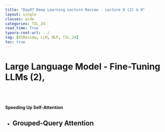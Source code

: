 ```yaml
---
title: "Day87 Deep Learning Lecture Review - Lecture 8 (2) & 9"
layout: single
classes: wide
categories: TIL_24
read_time: True
typora-root-url: ../
tag: [dlReview, LLM, NLP, TIL_24]
toc: true 
---
```


# Large Language Model - Fine-Tuning LLMs (2), 



<br><Br>

#### Speeding Up Self-Attention

- Grouped-Query Attention
  - 

